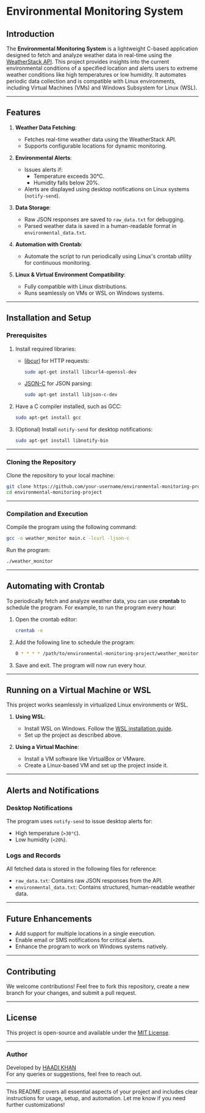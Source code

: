 # Environmental Monitoring System

## Introduction  
The **Environmental Monitoring System** is a lightweight C-based application designed to fetch and analyze weather data in real-time using the [WeatherStack API](https://weatherstack.com/). This project provides insights into the current environmental conditions of a specified location and alerts users to extreme weather conditions like high temperatures or low humidity. It automates periodic data collection and is compatible with Linux environments, including Virtual Machines (VMs) and Windows Subsystem for Linux (WSL).

---

## Features  
1. **Weather Data Fetching**:  
   - Fetches real-time weather data using the WeatherStack API.  
   - Supports configurable locations for dynamic monitoring.

2. **Environmental Alerts**:  
   - Issues alerts if:  
     - Temperature exceeds 30°C.  
     - Humidity falls below 20%.  
   - Alerts are displayed using desktop notifications on Linux systems (`notify-send`).

3. **Data Storage**:  
   - Raw JSON responses are saved to `raw_data.txt` for debugging.  
   - Parsed weather data is saved in a human-readable format in `environmental_data.txt`.

4. **Automation with Crontab**:  
   - Automate the script to run periodically using Linux's crontab utility for continuous monitoring.

5. **Linux & Virtual Environment Compatibility**:  
   - Fully compatible with Linux distributions.  
   - Runs seamlessly on VMs or WSL on Windows systems.

---

## Installation and Setup  

### Prerequisites  
1. Install required libraries:
   - [libcurl](https://curl.se/) for HTTP requests:
     ```bash
     sudo apt-get install libcurl4-openssl-dev
     ```
   - [JSON-C](https://github.com/json-c/json-c) for JSON parsing:
     ```bash
     sudo apt-get install libjson-c-dev
     ```

2. Have a C compiler installed, such as GCC:
   ```bash
   sudo apt-get install gcc
   ```

3. (Optional) Install `notify-send` for desktop notifications:
   ```bash
   sudo apt-get install libnotify-bin
   ```

---

### Cloning the Repository  
Clone the repository to your local machine:
```bash
git clone https://github.com/your-username/environmental-monitoring-project.git
cd environmental-monitoring-project
```

---

### Compilation and Execution  
Compile the program using the following command:
```bash
gcc -o weather_monitor main.c -lcurl -ljson-c
```

Run the program:
```bash
./weather_monitor
```

---

## Automating with Crontab  
To periodically fetch and analyze weather data, you can use **crontab** to schedule the program. For example, to run the program every hour:

1. Open the crontab editor:
   ```bash
   crontab -e
   ```

2. Add the following line to schedule the program:
   ```bash
   0 * * * * /path/to/environmental-monitoring-project/weather_monitor
   ```

3. Save and exit. The program will now run every hour.

---

## Running on a Virtual Machine or WSL  
This project works seamlessly in virtualized Linux environments or WSL.  

1. **Using WSL**:  
   - Install WSL on Windows. Follow the [WSL installation guide](https://learn.microsoft.com/en-us/windows/wsl/install).  
   - Set up the project as described above.

2. **Using a Virtual Machine**:  
   - Install a VM software like VirtualBox or VMware.  
   - Create a Linux-based VM and set up the project inside it.

---

## Alerts and Notifications  
### Desktop Notifications  
The program uses `notify-send` to issue desktop alerts for:
- High temperature (`>30°C`).  
- Low humidity (`<20%`).

### Logs and Records  
All fetched data is stored in the following files for reference:
- `raw_data.txt`: Contains raw JSON responses from the API.  
- `environmental_data.txt`: Contains structured, human-readable weather data.

---

## Future Enhancements  
- Add support for multiple locations in a single execution.  
- Enable email or SMS notifications for critical alerts.  
- Enhance the program to work on Windows systems natively.

---

## Contributing  
We welcome contributions! Feel free to fork this repository, create a new branch for your changes, and submit a pull request.

---

## License  
This project is open-source and available under the [MIT License](LICENSE).

---

### Author  
Developed by [HAADI KHAN](https://github.com/your-username)  
For any queries or suggestions, feel free to reach out.  

--- 

This README covers all essential aspects of your project and includes clear instructions for usage, setup, and automation. Let me know if you need further customizations!
